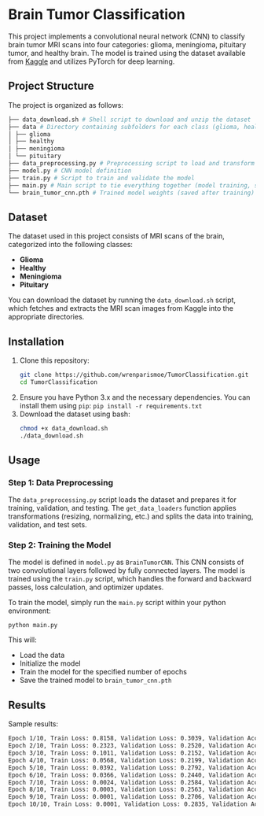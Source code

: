 # Brain Tumor Classification

This project implements a convolutional neural network (CNN) to classify brain tumor MRI scans into four categories: glioma, meningioma, pituitary tumor, and healthy brain. The model is trained using the dataset available from [Kaggle](https://www.kaggle.com/datasets/rm1000/brain-tumor-mri-scans/data) and utilizes PyTorch for deep learning.

## Project Structure

The project is organized as follows:
```bash
├── data_download.sh # Shell script to download and unzip the dataset 
├── data # Directory containing subfolders for each class (glioma, healthy, meningioma, pituitary) 
│ ├── glioma 
│ ├── healthy 
│ ├── meningioma 
│ └── pituitary 
├── data_preprocessing.py # Preprocessing script to load and transform the dataset 
├── model.py # CNN model definition 
├── train.py # Script to train and validate the model 
├── main.py # Main script to tie everything together (model training, saving) 
└── brain_tumor_cnn.pth # Trained model weights (saved after training)
```

## Dataset

The dataset used in this project consists of MRI scans of the brain, categorized into the following classes:

- **Glioma**
- **Healthy**
- **Meningioma**
- **Pituitary**

You can download the dataset by running the `data_download.sh` script, which fetches and extracts the MRI scan images from Kaggle into the appropriate directories.

## Installation

1. Clone this repository:
   ```bash
   git clone https://github.com/wrenparismoe/TumorClassification.git
   cd TumorClassification
   ```
2. Ensure you have Python 3.x and the necessary dependencies. You can install them using `pip`:
   `pip install -r requirements.txt`
3. Download the dataset using bash:
   ```bash
   chmod +x data_download.sh
   ./data_download.sh
   ```

## Usage

### Step 1: Data Preprocessing
The `data_preprocessing.py` script loads the dataset and prepares it for training, validation, and testing. The `get_data_loaders` function applies transformations (resizing, normalizing, etc.) and splits the data into training, validation, and test sets.

### Step 2: Training the Model
The model is defined in `model.py` as `BrainTumorCNN`. This CNN consists of two convolutional layers followed by fully connected layers. The model is trained using the `train.py` script, which handles the forward and backward passes, loss calculation, and optimizer updates.

To train the model, simply run the `main.py` script within your python environment:
```
python main.py
```

This will:
- Load the data
- Initialize the model
- Train the model for the specified number of epochs
- Save the trained model to `brain_tumor_cnn.pth`

## Results

Sample results:
```bash
Epoch 1/10, Train Loss: 0.8158, Validation Loss: 0.3039, Validation Accuracy: 88.03%
Epoch 2/10, Train Loss: 0.2323, Validation Loss: 0.2520, Validation Accuracy: 91.36%
Epoch 3/10, Train Loss: 0.1011, Validation Loss: 0.2152, Validation Accuracy: 92.69%
Epoch 4/10, Train Loss: 0.0568, Validation Loss: 0.2199, Validation Accuracy: 92.97%
Epoch 5/10, Train Loss: 0.0392, Validation Loss: 0.2792, Validation Accuracy: 93.45%
Epoch 6/10, Train Loss: 0.0366, Validation Loss: 0.2440, Validation Accuracy: 93.26%
Epoch 7/10, Train Loss: 0.0024, Validation Loss: 0.2584, Validation Accuracy: 94.02%
Epoch 8/10, Train Loss: 0.0003, Validation Loss: 0.2563, Validation Accuracy: 94.11%
Epoch 9/10, Train Loss: 0.0001, Validation Loss: 0.2706, Validation Accuracy: 94.21%
Epoch 10/10, Train Loss: 0.0001, Validation Loss: 0.2835, Validation Accuracy: 94.11%
```






